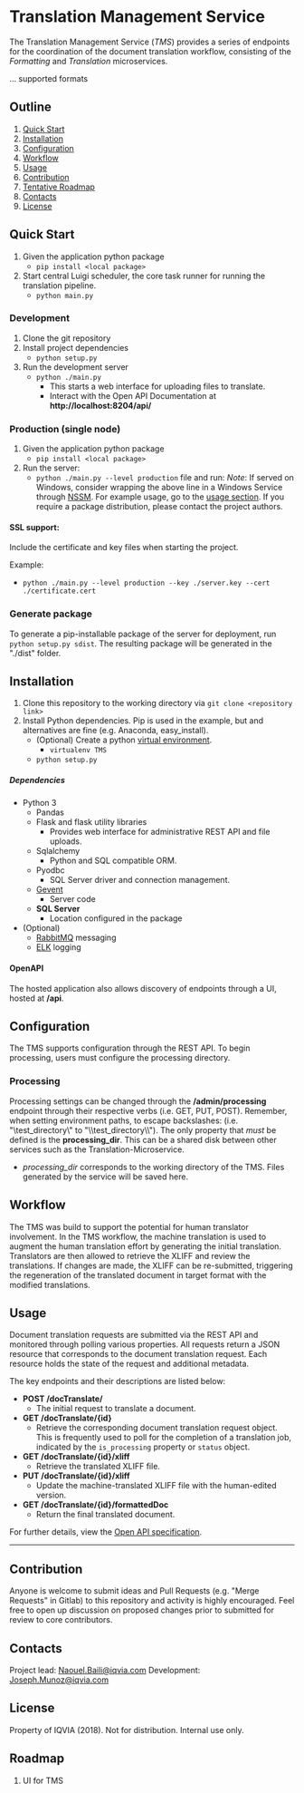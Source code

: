 
# Translation Management Service

The Translation Management Service (<em>TMS</em>) provides a series of endpoints for the coordination of the document translation workflow, consisting of the <em>Formatting</em> and <em>Translation</em> microservices. 

... supported formats
## Outline

1. [Quick Start](#quick-start)
2. [Installation](#installation)
3. [Configuration](#configuration)
4. [Workflow](#workflow)
5. [Usage](#usage)
6. [Contribution](#contribution)
7. [Tentative Roadmap](#roadmap)
8. [Contacts](#contacts)
9. [License](#license)

## Quick Start
1. Given the application python package
   * ```pip install <local package>```
2. Start central Luigi scheduler, the core task runner for running the translation pipeline.
   * ```python main.py```


### Development
1. Clone the git repository
2. Install project dependencies
    * `python setup.py`
4. Run the development server
    * `python ./main.py`
        * This starts a web interface for uploading files to translate.
        * Interact with the Open API Documentation at **http://localhost:8204/api/**

### Production (single node)
1. Given the application python package
   * `pip install <local package>`
2. Run the server:
    * `python ./main.py --level production` file and run:
*Note*: If served on Windows, consider wrapping the above line in a Windows Service through [NSSM](https://www.nssm.cc). For example usage, go to the [usage section](#usage). If you require a package distribution, please contact the project authors.

#### SSL support:
Include the certificate and key files when starting the project.

Example:
* `python ./main.py --level production --key ./server.key --cert ./certificate.cert`

### Generate package

To generate a pip-installable package of the server for deployment, run `python setup.py sdist`. The resulting package will be generated in the "./dist" folder.

## Installation

1. Clone this repository to the working directory via ```git clone <repository link>```
2. Install Python dependencies. Pip is used in the example, but and alternatives are fine (e.g. Anaconda, easy_install).
   * (Optional) Create a python [virtual environment](http://python-guide-pt-br.readthedocs.io/en/latest/dev/virtualenvs/).
      * ```virtualenv TMS```
   * ```python setup.py```

##### Dependencies
* Python 3 
  * Pandas
  * Flask and flask utility libraries
      * Provides web interface for administrative REST API and file uploads.
  * Sqlalchemy
      * Python and SQL compatible ORM. 
  * Pyodbc
      *  SQL Server driver and connection management.
  * [Gevent](http://www.gevent.org/index.html)
    * Server code
  * **SQL Server**
    * Location configured in the package
 * (Optional)
   * [RabbitMQ](https://www.rabbitmq.com) messaging
   * [ELK](https://www.elastic.co/elk-stack) logging

#### OpenAPI
The hosted application also allows discovery of endpoints through a UI, hosted at **<hostname>/api**. 

## Configuration

The TMS supports configuration through the REST API. To begin processing, users must configure the processing directory.

### Processing
Processing settings can be changed through the **/admin/processing** endpoint through their respective verbs (i.e. GET, PUT, POST). Remember, when setting environment paths, to escape backslashes: (i.e. "\\test_directory\\" to "\\\test_directory\\\\"). The only property that <em>must</em> be defined is the **processing_dir**. This can be a shared disk between other services such as the Translation-Microservice.
* <em>processing_dir</em> corresponds to the working directory of the TMS. Files generated by the service will be saved here.

## Workflow
The TMS was build to support the potential for human translator involvement. In the TMS workflow, the machine translation is used to augment the human translation effort by generating the initial translation. Translators are then allowed to retrieve the XLIFF and review the translations. If changes are made, the XLIFF can be re-submitted, triggering the regeneration of the translated document in target format with the modified translations.

## Usage

Document translation requests are submitted via the REST API and monitored through polling various properties. All requests return a JSON resource that corresponds to the document translation request. Each resource holds the state of the request and additional metadata.

The key endpoints and their descriptions are listed below:
* **POST /docTranslate/**
    * The initial request to translate a document.
* **GET /docTranslate/{id}**
    * Retrieve the corresponding document translation request object. This is frequently used to poll for the completion of a translation job, indicated by the ```is_processing``` property or ```status``` object.
* **GET /docTranslate/{id}/xliff**
    * Retrieve the translated XLIFF file.
* **PUT /docTranslate/{id}/xliff**
    * Update the machine-translated XLIFF file with the human-edited version.
* **GET /docTranslate/{id}/formattedDoc**
    * Return the final translated document.

For further details, view the [Open API specification](OpenAPI).

---

## Contribution
Anyone is welcome to submit ideas and Pull Requests (e.g. "Merge Requests" in Gitlab) to this repository and activity is highly encouraged. Feel free to open up discussion on proposed changes prior to submitted for review to core contributors. 

## Contacts
Project lead: Naouel.Baili@iqvia.com
Development: Joseph.Munoz@iqvia.com

## License
Property of IQVIA (2018). Not for distribution. Internal use only.

## Roadmap
1. UI for TMS